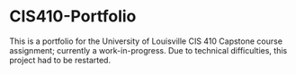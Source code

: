 # CIS410-Portfolio
This is a portfolio for the University of Louisville CIS 410 Capstone course assignment; currently a work-in-progress. Due to technical difficulties, this project had to be restarted.
